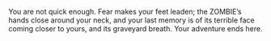 You are not quick enough. Fear makes your
feet leaden; the ZOMBIE’s hands close around
your neck, and your last memory is of its
terrible face coming closer to yours, and its
graveyard breath. Your adventure ends here.
